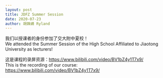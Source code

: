 ```yaml
---
layout: post
title: JDFZ Summer Session
date: 2020-07-23
author: 胡姝婧 Ryland
---
```


我们以授课者的身份参加了交大附中夏校！<br/>
We attended the Summer Session of the High School Affiliated to Jiaotong University as lecturers!

这是课程的录屏资源：https://www.bilibili.com/video/BV1bZ4y1T7x9/<br/>
This is the recording of our course: https://www.bilibili.com/video/BV1bZ4y1T7x9/
